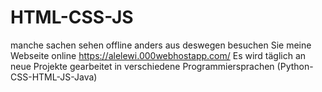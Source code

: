 # HTML-CSS-JS
manche sachen sehen offline anders aus deswegen besuchen Sie meine Webseite online
https://alelewi.000webhostapp.com/
Es wird täglich an neue Projekte gearbeitet in verschiedene Programmiersprachen (Python-CSS-HTML-JS-Java)
